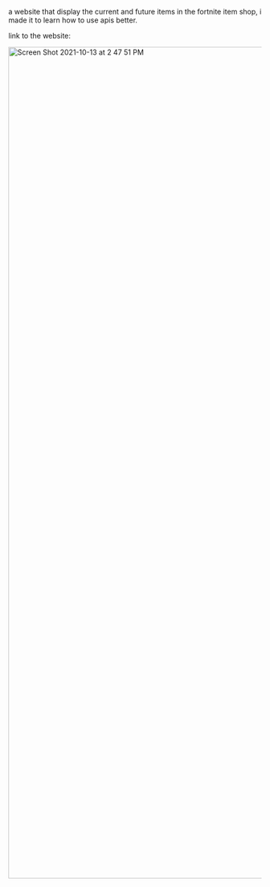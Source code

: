 a website that display the current and future items in the fortnite item shop, i made it to learn how to use apis better.

link to the website: 


<img width="1656" alt="Screen Shot 2021-10-13 at 2 47 51 PM" src="https://user-images.githubusercontent.com/17935336/137204394-bc5b6044-6504-4d3c-8559-4ced5a9012a0.png">
